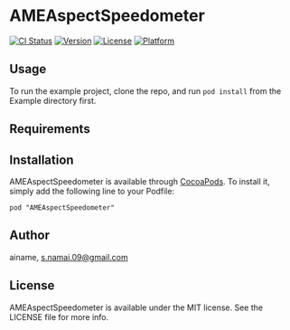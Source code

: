 # AMEAspectSpeedometer

[![CI Status](http://img.shields.io/travis/ainame/AMEAspectSpeedometer.svg?style=flat)](https://travis-ci.org/ainame/AMEAspectSpeedometer)
[![Version](https://img.shields.io/cocoapods/v/AMEAspectSpeedometer.svg?style=flat)](http://cocoadocs.org/docsets/AMEAspectSpeedometer)
[![License](https://img.shields.io/cocoapods/l/AMEAspectSpeedometer.svg?style=flat)](http://cocoadocs.org/docsets/AMEAspectSpeedometer)
[![Platform](https://img.shields.io/cocoapods/p/AMEAspectSpeedometer.svg?style=flat)](http://cocoadocs.org/docsets/AMEAspectSpeedometer)

## Usage

To run the example project, clone the repo, and run `pod install` from the Example directory first.

## Requirements

## Installation

AMEAspectSpeedometer is available through [CocoaPods](http://cocoapods.org). To install
it, simply add the following line to your Podfile:

    pod "AMEAspectSpeedometer"

## Author

ainame, s.namai.09@gmail.com

## License

AMEAspectSpeedometer is available under the MIT license. See the LICENSE file for more info.

